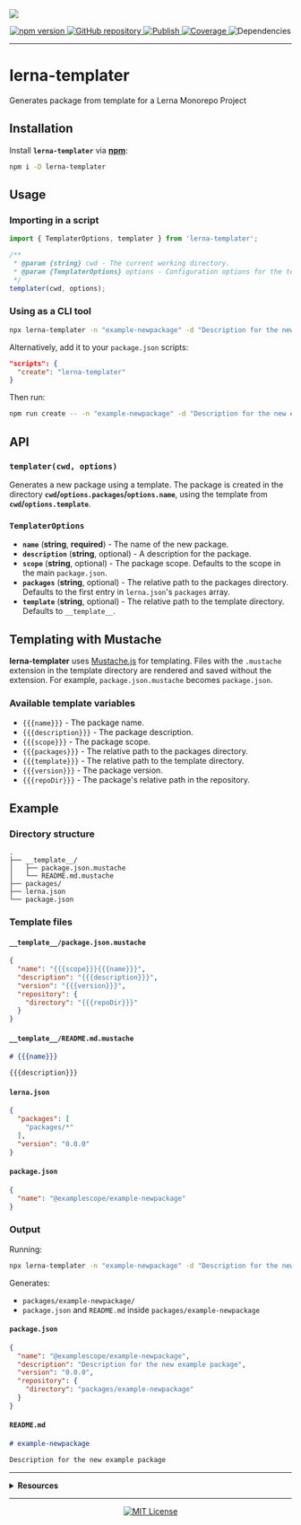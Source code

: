 <img src="https://repository-images.githubusercontent.com/421865817/93b5b25d-bf76-4a47-b04e-be734716c56d" />

<p align="center">
  <a href="https://npmjs.com/package/lerna-templater/" target="_blank">
    <img src="https://img.shields.io/npm/v/lerna-templater.svg" alt="npm version" />
  </a>

  <a href="https://github.com/rdarida/lerna-templater" target="_blank">
    <img src="https://img.shields.io/badge/-repository-222222?style=flat&logo=github" alt="GitHub repository" />
  </a>

  <a href="https://github.com/rdarida/lerna-templater/actions/workflows/publish.yml" target="_blank" alt="GitHub Actions">
    <img src="https://github.com/rdarida/lerna-templater/actions/workflows/publish.yml/badge.svg" alt="Publish" />
  </a>

  <a href="https://sonarcloud.io/dashboard?id=rdarida_lerna-templater" target="_blank">
    <img src="https://sonarcloud.io/api/project_badges/measure?project=rdarida_lerna-templater&metric=coverage" alt="Coverage" />
  </a>

  <img src="https://img.shields.io/librariesio/release/npm/lerna-templater" alt="Dependencies" />
</p>
<hr>

# lerna-templater
Generates package from template for a Lerna Monorepo Project

## Installation
Install **`lerna-templater`** via **[npm](https://npmjs.org/package/lerna-templater)**:

```sh
npm i -D lerna-templater
```

## Usage
### Importing in a script
```ts
import { TemplaterOptions, templater } from 'lerna-templater';

/**
 * @param {string} cwd - The current working directory.
 * @param {TemplaterOptions} options - Configuration options for the templater.
 */
templater(cwd, options);
```

### Using as a CLI tool
```sh
npx lerna-templater -n "example-newpackage" -d "Description for the new example package"
```

Alternatively, add it to your `package.json` scripts:
```json
"scripts": {
  "create": "lerna-templater"
}
```

Then run:
```sh
npm run create -- -n "example-newpackage" -d "Description for the new example package"
```

## API
### `templater(cwd, options)`
Generates a new package using a template. The package is created in the directory **`cwd`/`options.packages`/`options.name`**, using the template from **`cwd`/`options.template`**.

### `TemplaterOptions`
- **`name`** (**string**, **required**) - The name of the new package.
- **`description`** (**string**, optional) - A description for the package.
- **`scope`** (**string**, optional) - The package scope. Defaults to the scope in the main `package.json`.
- **`packages`** (**string**, optional) - The relative path to the packages directory. Defaults to the first entry in `lerna.json`'s `packages` array.
- **`template`** (**string**, optional) - The relative path to the template directory. Defaults to `__template__`.

## Templating with Mustache
**lerna-templater** uses [Mustache.js](https://npmjs.org/package/mustache) for templating. Files with the `.mustache` extension in the template directory are rendered and saved without the extension. For example, `package.json.mustache` becomes `package.json`.

### Available template variables
- `{{{name}}}` - The package name.
- `{{{description}}}` - The package description.
- `{{{scope}}}` - The package scope.
- `{{{packages}}}` - The relative path to the packages directory.
- `{{{template}}}` - The relative path to the template directory.
- `{{{version}}}` - The package version.
- `{{{repoDir}}}` - The package's relative path in the repository.

## Example
### Directory structure
```
.
├── __template__/
│   ├── package.json.mustache
│   └── README.md.mustache
├── packages/
├── lerna.json
└── package.json
```

### Template files
#### `__template__/package.json.mustache`
```json
{
  "name": "{{{scope}}}{{{name}}}",
  "description": "{{{description}}}",
  "version": "{{{version}}}",
  "repository": {
    "directory": "{{{repoDir}}}"
  }
}
```

#### `__template__/README.md.mustache`
```md
# {{{name}}}

{{{description}}}
```

#### `lerna.json`
```json
{
  "packages": [
    "packages/*"
  ],
  "version": "0.0.0"
}
```

#### `package.json`
```json
{
  "name": "@examplescope/example-newpackage"
}
```

### Output
Running:
```sh
npx lerna-templater -n "example-newpackage" -d "Description for the new example package" -s "@examplescope"
```
Generates:
- `packages/example-newpackage/`
- `package.json` and `README.md` inside `packages/example-newpackage`

#### `package.json`
```json
{
  "name": "@examplescope/example-newpackage",
  "description": "Description for the new example package",
  "version": "0.0.0",
  "repository": {
    "directory": "packages/example-newpackage"
  }
}
```

#### `README.md`
```md
# example-newpackage

Description for the new example package
```

<hr>

<details>
  <summary>
    <strong>Resources</strong>
  </summary>

- [Documentation](https://rdarida.github.io/lerna-templater/)
</details>
<hr>

<p align="center">
  <a href="LICENSE" target="_blank">
    <img src="https://img.shields.io/badge/license-MIT-green" alt="MIT License" />
  </a>
</p>
